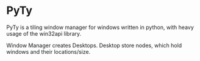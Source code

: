 # PyTy
PyTy is a tiling window manager for windows written in python, with heavy usage of the win32api library. 

Window Manager creates Desktops. Desktop store nodes, which hold windows and their locations/size.
